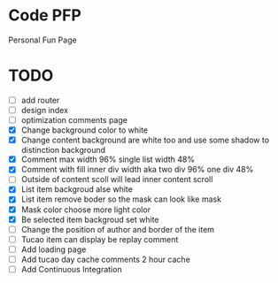 # Code PFP 
Personal Fun Page 

# TODO
- [ ] add router
- [ ] design index
- [ ] optimization comments page
- [x] Change background color to white 
- [x] Change content background are white too and use some shadow to distinction background
- [x] Comment max width 96%  single list width 48%
- [x] Comment with fill inner div width aka two div 96% one div 48%
- [ ] Outside of content scoll will lead inner content scroll
- [x] List item backgroud alse white
- [x] List item remove boder so the mask can look like mask
- [x] Mask color choose more light  color
- [x] Be selected item backgroud set white
- [ ] Change the position of author and border of the item 
- [ ] Tucao item can display be replay comment
- [ ] Add loading page
- [ ] Add tucao day cache comments 2 hour cache 
- [ ] Add Continuous Integration 
